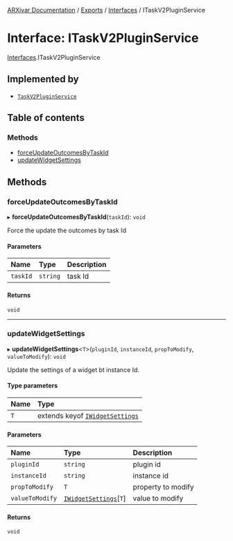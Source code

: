 [ARXivar Documentation](../README.md) / [Exports](../modules.md) / [Interfaces](../modules/Interfaces.md) / ITaskV2PluginService

# Interface: ITaskV2PluginService

[Interfaces](../modules/Interfaces.md).ITaskV2PluginService

## Implemented by

- [`TaskV2PluginService`](../classes/TaskV2PluginService.TaskV2PluginService.md)

## Table of contents

### Methods

- [forceUpdateOutcomesByTaskId](Interfaces.ITaskV2PluginService.md#forceupdateoutcomesbytaskid)
- [updateWidgetSettings](Interfaces.ITaskV2PluginService.md#updatewidgetsettings)

## Methods

### forceUpdateOutcomesByTaskId

▸ **forceUpdateOutcomesByTaskId**(`taskId`): `void`

Force the update the outcomes by task Id

#### Parameters

| Name | Type | Description |
| :------ | :------ | :------ |
| `taskId` | `string` | task Id |

#### Returns

`void`

___

### updateWidgetSettings

▸ **updateWidgetSettings**\<`T`\>(`pluginId`, `instanceId`, `propToModify`, `valueToModify`): `void`

Update the settings of a widget bt instance Id.

#### Type parameters

| Name | Type |
| :------ | :------ |
| `T` | extends keyof [`IWidgetSettings`](../modules/Interfaces.md#iwidgetsettings) |

#### Parameters

| Name | Type | Description |
| :------ | :------ | :------ |
| `pluginId` | `string` | plugin id |
| `instanceId` | `string` | instance id |
| `propToModify` | `T` | property to modify |
| `valueToModify` | [`IWidgetSettings`](../modules/Interfaces.md#iwidgetsettings)[`T`] | value to modify |

#### Returns

`void`
